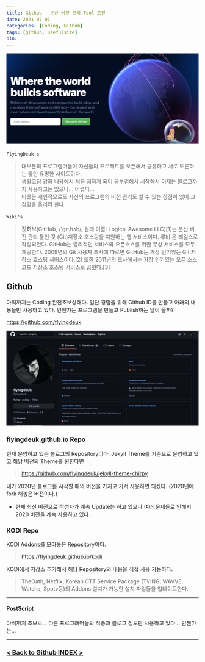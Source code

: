 ```yaml
---
title: Github - 분산 버전 관리 Tool 도전
date: 2021-07-01
categories: [Coding, Github]
tags: [github, usefulsite]
pin:
---
```


![github](/img/coding/github/github.jpg)

`FlyingDeuk's`
> 대부분의 프로그램머들이 자신들의 프로젝트를 오픈해서 공유하고 서로 토론하는 툴인 유명한 사이트이다. <br>
생활코딩 강좌 내용에서 처음 접하게 되어 공부겸해서 시작해서 이제는 블로그까지 사용하고는 있으나... 어렵다...<br>
어쨌든 개인적으로도 자신의 프로그램의 버전 관리도 할 수 있는 장점이 있어 그 경험을 올리려 한다.

`Wiki's`

> **깃허브**(GitHub, /'ɡɪtˌhʌb/, 원래 이름: Logical Awesome LLC)[1]는 분산 버전 관리 툴인 깃 (Git)저장소 호스팅을 지원하는 웹 서비스이다. 루비 온 레일스로 작성되었다. GitHub는 영리적인 서비스와 오픈소스를 위한 무상 서비스를 모두 제공한다. 2009년의 Git 사용자 조사에 따르면 GitHub는 가장 인기있는 Git 저장소 호스팅 서비스이다.[2] 또한 2011년의 조사에서는 가장 인기있는 오픈 소스 코드 저장소 호스팅 서비스로 꼽혔다.[3]

## Github
아직까지는 Coding 완전초보상태다. 일단 경험을 위해 Github ID를 만들고 아래의 내용들만 사용하고 있다. 언젠가는 프로그램을 만들고 Publish하는 날이 올까?

https://github.com/flyingdeuk

![github](/img/coding/github/github1.jpg)

### flyingdeuk.github.io Repo
현재 운영하고 있는 블로그의 Repository이다. Jekyll Theme를 기준으로 운영하고 있고 해당 버전의 Theme를 원한다면

>https://github.com/flyingdeuk/jekyll-theme-chirpy

내가 2020년 블로그를 시작할 때의 버전을 가지고 가서 사용하면 되겠다. (2020년에 fork 해놓은 버전이다.)
- 현재 최신 버전으로 작성자가 계속 Update는 하고 있으나 여러 문제들로 인해서 2020 버전을 계속 사용하고 있다.

### KODI Repo
KODI Addons를 모아놓은 Repository이다.

>https://flyingdeuk.github.io/kodi

KODI에서 저장소 추가해서 해당 Repository의 내용을 직접 사용 가능하다.
>TheOath, Netflix, Korean OTT Service Package (TVING, WAVVE, Watcha, Spotv등)의 Addons 설치가 가능한 설치 파일들을 업데이트한다. 

-------

#### PostScript
아직까지 초보로... 다른 프로그래머들의 작풍과 블로그 정도만 사용하고 있다... 언젠가는...

----------

### [< Back to Github INDEX >](/categories/github/)